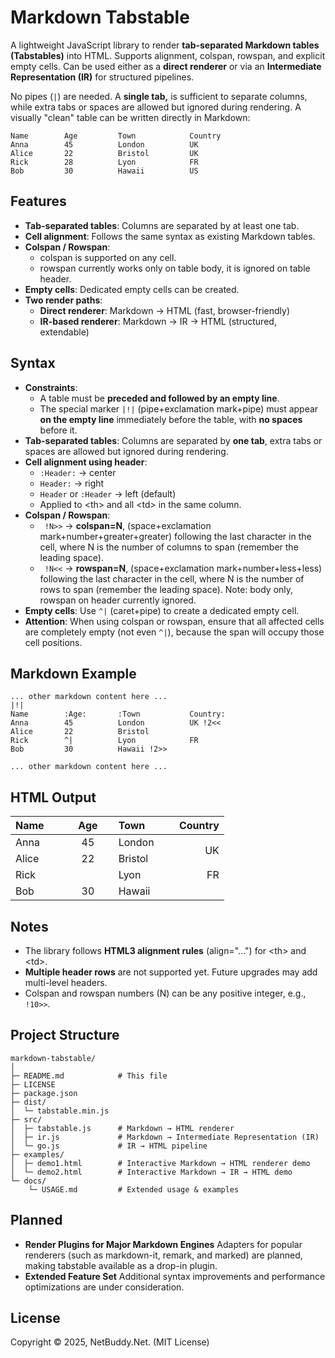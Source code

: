 # Markdown Tabstable

A lightweight JavaScript library to render **tab-separated Markdown tables (Tabstables)** into HTML. Supports alignment, colspan, rowspan, and explicit empty cells. Can be used either as a **direct renderer** or via an **Intermediate Representation (IR)** for structured pipelines.

No pipes (`|`) are needed. A **single tab,** is sufficient to separate columns, while extra tabs or spaces are allowed but ignored during rendering. A visually "clean" table can be written directly in Markdown:

```text
Name		Age		    Town			Country
Anna		45	        London		    UK 
Alice 		22		    Bristol	        UK
Rick		28	        Lyon			FR	 
Bob		    30          Hawaii          US   
```     
 
## Features

- **Tab-separated tables**: Columns are separated by at least one tab.
- **Cell alignment**: Follows the same syntax as existing Markdown tables.
- **Colspan / Rowspan**:
	- colspan is supported on any cell.
	- rowspan currently works only on table body, it is ignored on table header.
- **Empty cells**: Dedicated empty cells can be created.
- **Two render paths**:
	- **Direct renderer**: Markdown → HTML (fast, browser-friendly)
	- **IR-based renderer**: Markdown → IR → HTML (structured, extendable)

## Syntax

- **Constraints**:
	- A table must be **preceded and followed by an empty line**.
	- The special marker `|!|` (pipe+exclamation mark+pipe) must appear **on the empty line** immediately before the table, with **no spaces** before it.
- **Tab-separated tables**: Columns are separated by **one tab**, extra tabs or spaces are allowed but ignored during rendering.
- **Cell alignment using header**:
	- `:Header:` → center
	- `Header:` → right
	- `Header` or `:Header` → left (default)
	- Applied to &lt;th&gt; and all &lt;td&gt; in the same column.
- **Colspan / Rowspan**:
	- ` !N>>` → **colspan=N**, (space+exclamation mark+number+greater+greater) following the last character in the cell, where N is the number of columns to span (remember the leading space).
	- ` !N<<` → **rowspan=N**, (space+exclamation mark+number+less+less) following the last character in the cell, where N is the number of rows to span (remember the leading space). Note: body only, rowspan on header currently ignored.
- **Empty cells**: Use `^|`  (caret+pipe) to create a dedicated empty cell.
- **Attention**: When using colspan or rowspan, ensure that all affected cells are completely empty (not even `^|`), because the span will occupy those cell positions.

## Markdown Example

```text
... other markdown content here ...
|!|
Name		:Age:		:Town			Country:
Anna		45			London			UK !2<<
Alice		22			Bristol	
Rick		^|			Lyon			FR	 
Bob			30			Hawaii !2>>

... other markdown content here ...
```

## HTML Output

<table>
<thead><tr>
<th align="left">Name &nbsp;&nbsp;&nbsp;&nbsp;</th>
<th align="center">&nbsp;&nbsp;&nbsp; Age &nbsp;&nbsp;&nbsp;</th>
<th align="left">Town &nbsp;&nbsp;&nbsp;&nbsp;&nbsp;</th>
<th align="right">&nbsp;&nbsp; Country</th>
</tr></thead>
<tbody><tr>
<td align="left">Anna</td>
<td align="center">45</td>
<td align="left">London</td>
<td rowspan="2" align="right">UK</td>
</tr><tr>
<td align="left">Alice</td>
<td align="center">22</td>
<td align="left">Bristol</td>
</tr><tr>
<td align="left">Rick</td>
<td align="center"></td>
<td align="left">Lyon</td>
<td align="right">FR</td>
</tr><tr>
<td align="left">Bob</td>
<td align="center">30</td>
<td colspan="2" align="left">Hawaii</td>
</tr></tbody>
</table>

## Notes

- The library follows **HTML3 alignment rules** (align="...") for &lt;th&gt; and &lt;td&gt;.
- **Multiple header rows** are not supported yet. Future upgrades may add multi-level headers.
- Colspan and rowspan numbers (N) can be any positive integer, e.g., ` !10>>`.

## Project Structure

```text
markdown-tabstable/ 
│ 
├─ README.md			# This file 
├─ LICENSE 
├─ package.json 
├─ dist/ 
│  └─ tabstable.min.js 
├─ src/ 
│  ├─ tabstable.js		# Markdown → HTML renderer 
│  ├─ ir.js				# Markdown → Intermediate Representation (IR) 
│  └─ go.js				# IR → HTML pipeline 
├─ examples/ 
│  ├─ demo1.html		# Interactive Markdown → HTML renderer demo
│  └─ demo2.html		# Interactive Markdown → IR → HTML demo 
└─ docs/
    └─ USAGE.md			# Extended usage & examples
```

## Planned

- **Render Plugins for Major Markdown Engines**
Adapters for popular renderers (such as markdown-it, remark, and marked) are planned, making tabstable available as a drop-in plugin.
- **Extended Feature Set**
Additional syntax improvements and performance optimizations are under consideration.

## License

Copyright ©️ 2025, NetBuddy.Net. (MIT License)
